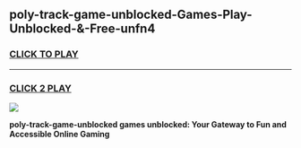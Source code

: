 
## poly-track-game-unblocked-Games-Play-Unblocked-&-Free-unfn4
<h3>
<a href="https://premium76.site?title=poly-track-game-unblocked&ref=24A">CLICK TO PLAY</a></h3>
<hr>

<h3>
<a href="https://premium76.site?title=poly-track-game-unblocked&ref=24A">CLICK 2 PLAY</a>
  
</h3>

<a href="https://premium76.site?title=poly-track-game-unblocked&ref=24A"><img src="https://clearcache.store/games.png"></a>


**poly-track-game-unblocked games unblocked: Your Gateway to Fun and Accessible Online Gaming**
